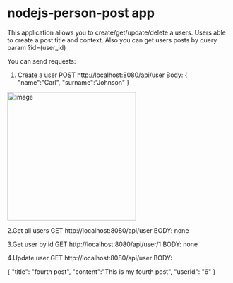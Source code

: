 # nodejs-person-post app

This application allows you to create/get/update/delete a users. Users able to create a post title and context. Also you can get users posts by query param ?id=(user_id)

You can send requests:

1. Create a user
POST http://localhost:8080/api/user
Body:
{
    "name":"Carl",
    "surname":"Johnson"
}
<img width="291" alt="image" src="https://user-images.githubusercontent.com/80161180/236622570-80a03b17-fabc-425c-a810-746cf167d1bd.png">


2.Get all users
GET http://localhost:8080/api/user
BODY: none

3.Get user by id
GET http://localhost:8080/api/user/1
BODY: none

4.Update user
GET http://localhost:8080/api/user
BODY: 




{
    "title": "fourth post",
    "content":"This is my fourth post",
    "userId": "6"
}
